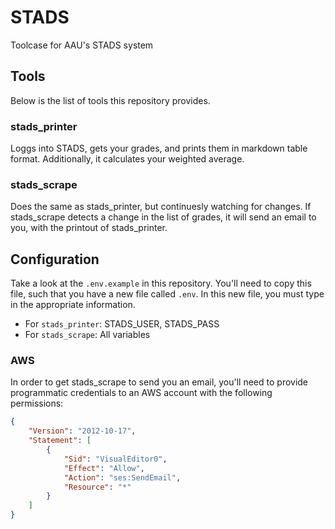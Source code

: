 # STADS
Toolcase for AAU's STADS system

## Tools

Below is the list of tools this repository provides.

### stads_printer

Loggs into STADS, gets your grades, and prints them in markdown table format. Additionally, it calculates your weighted average.

### stads_scrape

Does the same as stads_printer, but continuesly watching for changes. If stads_scrape detects a change in the list of grades, it will send an email to you, with the printout of stads_printer.

## Configuration

Take a look at the `.env.example` in this repository. You'll need to copy this file, such that you have a new file called `.env`. In this new file, you must type in the appropriate information.

* For `stads_printer`: STADS_USER, STADS_PASS
* For `stads_scrape`: All variables

### AWS

In order to get stads_scrape to send you an email, you'll need to provide programmatic credentials to an AWS account with the following permissions:

```json
{
    "Version": "2012-10-17",
    "Statement": [
        {
            "Sid": "VisualEditor0",
            "Effect": "Allow",
            "Action": "ses:SendEmail",
            "Resource": "*"
        }
    ]
}
```